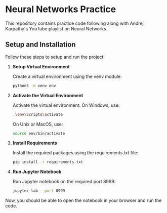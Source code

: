 # Neural Networks Practice

This repository contains practice code following along with Andrej Karpathy's YouTube playlist on Neural Networks.

## Setup and Installation

Follow these steps to setup and run the project:

1. **Setup Virtual Environment**

    Create a virtual environment using the venv module:

    ```bash
    python3 -m venv env
    ```

2. **Activate the Virtual Environment**

    Activate the virtual environment. On Windows, use:

    ```bash
    .\env\Scripts\activate
    ```

    On Unix or MacOS, use:

    ```bash
    source env/bin/activate
    ```

3. **Install Requirements**

    Install the required packages using the requirements.txt file:

    ```bash
    pip install -r requirements.txt
    ```

4. **Run Jupyter Notebook**

    Run Jupyter notebook on the required port 8999:

    ```bash
    jupyter-lab --port 8999
    ```

Now, you should be able to open the notebook in your browser and run the code.
